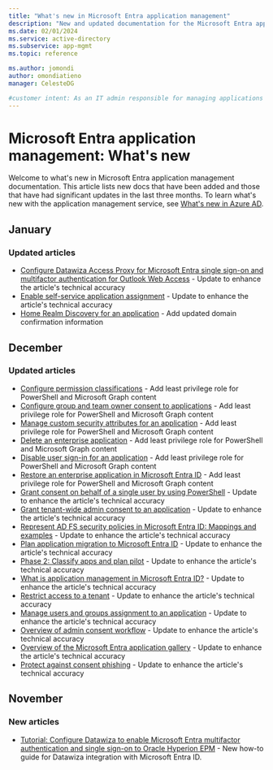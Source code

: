 ```yaml
---
title: "What's new in Microsoft Entra application management"
description: "New and updated documentation for the Microsoft Entra application management."
ms.date: 02/01/2024
ms.service: active-directory
ms.subservice: app-mgmt
ms.topic: reference

ms.author: jomondi
author: omondiatieno
manager: CelesteDG

#customer intent: As an IT admin responsible for managing applications in Microsoft Entra ID, I want to stay updated on new documentation and significant updates, so that I can effectively manage and troubleshoot application-related issues in the platform.
---
```


# Microsoft Entra application management: What's new

Welcome to what's new in Microsoft Entra application management documentation. This article lists new docs that have been added and those that have had significant updates in the last three months. To learn what's new with the application management service, see [What's new in Azure AD](~/fundamentals/whats-new.md).

## January

### Updated articles

- [Configure Datawiza Access Proxy for Microsoft Entra single sign-on and multifactor authentication for Outlook Web Access](datawiza-sso-mfa-to-owa.md) - Update to enhance the article's technical accuracy
- [Enable self-service application assignment](manage-self-service-access.md) - Update to enhance the article's technical accuracy
- [Home Realm Discovery for an application](home-realm-discovery-policy.md) - Add updated domain confirmation information

## December

### Updated articles

- [Configure permission classifications](configure-permission-classifications.md) - Add least privilege role for PowerShell and Microsoft Graph content
- [Configure group and team owner consent to applications](configure-user-consent-groups.md) - Add least privilege role for PowerShell and Microsoft Graph content
- [Manage custom security attributes for an application](custom-security-attributes-apps.md) - Add least privilege role for PowerShell and Microsoft Graph content
- [Delete an enterprise application](delete-application-portal.md) - Add least privilege role for PowerShell and Microsoft Graph content
- [Disable user sign-in for an application](disable-user-sign-in-portal.md) - Add least privilege role for PowerShell and Microsoft Graph content
- [Restore an enterprise application in Microsoft Entra ID](restore-application.md) - Add least privilege role for PowerShell and Microsoft Graph content
- [Grant consent on behalf of a single user by using PowerShell](grant-consent-single-user.md) - Update to enhance the article's technical accuracy
- [Grant tenant-wide admin consent to an application](grant-admin-consent.md) - Update to enhance the article's technical accuracy
- [Represent AD FS security policies in Microsoft Entra ID: Mappings and examples](migrate-adfs-represent-security-policies.md) - Update to enhance the article's technical accuracy
- [Plan application migration to Microsoft Entra ID](migrate-adfs-apps-phases-overview.md) - Update to enhance the article's technical accuracy
- [Phase 2: Classify apps and plan pilot](migrate-adfs-classify-apps-plan-pilot.md) - Update to enhance the article's technical accuracy
- [What is application management in Microsoft Entra ID?](what-is-application-management.md) - Update to enhance the article's technical accuracy
- [Restrict access to a tenant](tenant-restrictions.md) - Update to enhance the article's technical accuracy
- [Manage users and groups assignment to an application](assign-user-or-group-access-portal.md) - Update to enhance the article's technical accuracy
- [Overview of admin consent workflow](admin-consent-workflow-overview.md) - Update to enhance the article's technical accuracy
- [Overview of the Microsoft Entra application gallery](overview-application-gallery.md) - Update to enhance the article's technical accuracy
- [Protect against consent phishing](protect-against-consent-phishing.md) - Update to enhance the article's technical accuracy

## November

### New articles

- [Tutorial: Configure Datawiza to enable Microsoft Entra multifactor authentication and single sign-on to Oracle Hyperion EPM](datawiza-mfa-sso-oracle-hyperion-epm.md) - New how-to guide for Datawiza integration with Microsoft Entra ID.
